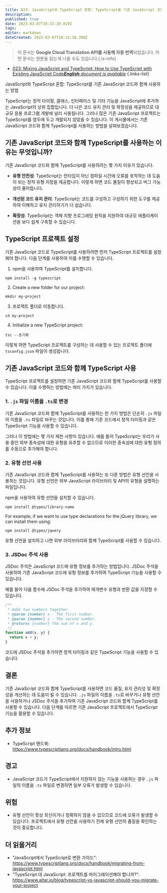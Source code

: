 ```yaml
---
title: 023: JavaScript와 TypeScript 혼합: TypeScript를 기존 JavaScript 코드와 함께 사용하는 방법
description: 
published: true
date: 2023-03-07T18:32:39.819Z
tags: 
editor: markdown
dateCreated: 2023-03-07T18:32:38.390Z
---
```


> 이 문서는 **Google Cloud Translation API를 사용해 자동 번역**되었습니다.
어떤 문서는 원문을 읽는게 나을 수도 있습니다.{.is-info}



- [023: Mixing JavaScript and TypeScript: How to Use TypeScript with Existing JavaScript Code***English** document is available*](/en/Knowledge-base/TypeScript/Learning/023-mixing-javascript-and-typescript-how-to-use-typescript-with-existing-javascript-code)
{.links-list}



JavaScript와 TypeScript 혼합: TypeScript를 기존 JavaScript 코드와 함께 사용하는 방법

TypeScript는 정적 타이핑, 클래스, 인터페이스 및 기타 기능을 JavaScript에 추가하는 JavaScript의 상위 집합입니다. 더 나은 코드 유지 관리 및 확장성을 제공하므로 대규모 응용 프로그램 개발에 널리 사용됩니다. 그러나 많은 기존 JavaScript 프로젝트는 TypeScript를 염두에 두고 개발되지 않았을 수 있습니다. 이 게시물에서는 기존 JavaScript 코드와 함께 TypeScript를 사용하는 방법을 살펴보겠습니다.

## 기존 JavaScript 코드와 함께 TypeScript를 사용하는 이유는 무엇입니까?

기존 JavaScript 코드와 함께 TypeScript를 사용하려는 몇 가지 이유가 있습니다.

- **유형 안전성**: TypeScript는 런타임이 아닌 컴파일 시간에 오류를 포착하는 데 도움이 되는 정적 유형 지정을 제공합니다. 이렇게 하면 코드 품질이 향상되고 버그 가능성이 줄어듭니다.

- **개선된 코드 유지 관리**: TypeScript는 코드를 구성하고 구성하기 위한 도구를 제공하여 이해하고 유지 관리하기가 더 쉽습니다.

- **확장성**: TypeScript는 객체 지향 프로그래밍 원칙을 지원하여 대규모 애플리케이션을 보다 쉽게 구축할 수 있습니다.

## TypeScript 프로젝트 설정

기존 JavaScript 코드로 TypeScript를 사용하려면 먼저 TypeScript 프로젝트를 설정해야 합니다. 다음 단계를 사용하여 이를 수행할 수 있습니다.

1. npm을 사용하여 TypeScript를 설치합니다.

```npm install -g typescript```

2. Create a new folder for our project:

```mkdir my-project```

3. 프로젝트 폴더로 이동합니다.

```cd my-project```

4. Initialize a new TypeScript project:

```tsc --초기화```

이렇게 하면 TypeScript 프로젝트를 구성하는 데 사용할 수 있는 프로젝트 폴더에 `tsconfig.json` 파일이 생성됩니다.

## 기존 JavaScript 코드와 함께 TypeScript 사용

TypeScript 프로젝트를 설정하면 기존 JavaScript 코드와 함께 TypeScript를 사용할 수 있습니다. 이를 수행하는 방법에는 여러 가지가 있습니다.

### 1. `.js` 파일 이름을 `.ts`로 변경

기존 JavaScript 코드와 함께 TypeScript를 사용하는 한 가지 방법은 단순히 `.js` 파일의 이름을 `.ts` 파일로 바꾸는 것입니다. 이를 통해 기존 코드에서 정적 타이핑과 같은 TypeScript 기능을 사용할 수 있습니다.

그러나 이 방법에는 몇 가지 제한 사항이 있습니다. 예를 들어 TypeScript는 우리가 사용 중인 외부 종속성에 대한 유형을 유추할 수 없으므로 이러한 종속성에 대한 유형 정의를 수동으로 추가해야 합니다.

### 2. 유형 선언 사용

기존 JavaScript 코드와 함께 TypeScript를 사용하는 또 다른 방법은 유형 선언을 사용하는 것입니다. 유형 선언은 외부 JavaScript 라이브러리 및 API의 유형을 설명하는 파일입니다.

npm을 사용하여 유형 선언을 설치할 수 있습니다.

```npm install @types/library-name```

For example, if we want to use type declarations for the jQuery library, we can install them using:

```npm install @types/jquery```

유형 선언을 설치하고 나면 외부 라이브러리와 함께 TypeScript를 사용할 수 있습니다.

### 3. JSDoc 주석 사용

JSDoc 주석은 JavaScript 코드에 유형 정보를 추가하는 방법입니다. JSDoc 주석을 사용하여 기존 JavaScript 코드에 유형 정보를 추가하여 TypeScript 기능을 사용할 수 있습니다.

예를 들어 다음 함수에 JSDoc 주석을 추가하여 매개변수 유형과 반환 값을 지정할 수 있습니다.

```javascript
/**
 * Adds two numbers together.
 * @param {number} x - The first number.
 * @param {number} y - The second number.
 * @returns {number} The sum of x and y.
 */
function add(x, y) {
  return x + y;
}
```

코드에 JSDoc 주석을 추가하면 정적 타이핑과 같은 TypeScript 기능을 사용할 수 있습니다.

## 결론

기존 JavaScript 코드와 함께 TypeScript를 사용하면 코드 품질, 유지 관리성 및 확장성을 개선하는 데 도움이 될 수 있습니다. `.js` 파일의 이름을 `.ts`로 바꾸거나 유형 선언을 사용하거나 JSDoc 주석을 추가하여 기존 JavaScript 코드와 함께 TypeScript를 사용할 수 있습니다. 다음 단계를 따르면 기존 JavaScript 프로젝트에서 TypeScript 기능을 활용할 수 있습니다.

## 추가 정보

- TypeScript 핸드북: https://www.typescriptlang.org/docs/handbook/intro.html

## 경고

- JavaScript 코드가 TypeScript에서 지원하지 않는 기능을 사용하는 경우 `.js` 파일의 이름을 `.ts` 파일로 변경하면 일부 오류가 발생할 수 있습니다.

## 위험

- 유형 선언이 항상 최신이거나 정확하지 않을 수 있으므로 코드에 오류가 발생할 수 있습니다. 프로젝트에서 유형 선언을 사용하기 전에 유형 선언의 품질을 확인하는 것이 중요합니다.

## 더 읽을거리

- "JavaScript에서 TypeScript로 변환 가이드": https://www.typescriptlang.org/docs/handbook/migrating-from-javascript.html
- "TypeScript 대 JavaScript: 프로젝트를 마이그레이션해야 합니까?": https://www.altar.io/blog/typescript-vs-javascript-should-you-migrate-your-project